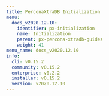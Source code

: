 ```yaml
---
title: PerconaXtraDB Initialization
menu:
  docs_v2020.12.10:
    identifier: px-initialization
    name: Initialization
    parent: px-percona-xtradb-guides
    weight: 41
menu_name: docs_v2020.12.10
info:
  cli: v0.15.2
  community: v0.15.2
  enterprise: v0.2.2
  installer: v0.15.2
  version: v2020.12.10
---
```


